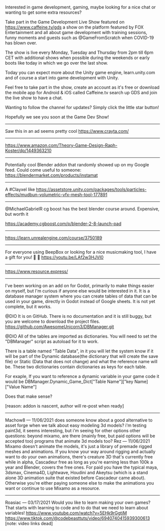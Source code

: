 Interested in game development, gaming, maybe looking for a nice chat or wanting to get some extra resources?

Take part in the Game Development Live Show featured on https://www.caffeine.tv/gds a show on the platform featured by FOX Entertainment and all about game development with training sessions, funny moments and guests such as @GameFromScratch when COVID-19 has blown over.

The show is live every Monday, Tuesday and Thursday from 2pm till 6pm CET with additional shows when possible during the weekends or early boots like today in which we go over the last show.

Today you can expect more about the Unity game engine, learn.unity.com and of course a start into game development with Unity.

Feel free to take part in the show, create an account as it's free or download the mobile app for Android & iOS called Caffeine.tv search up GDS and join the live show to have a chat.

Wanting to follow the channel for updates?
Simply click the little star button!

Hopefully we see you soon at the Game Dev Show!

***
Saw this in an ad seems pretty cool  https://www.crayta.com/

***
https://www.amazon.com/Theory-Game-Design-Raph-Koster/dp/1449363210

***
Potentially cool Blender addon that randomly showed up on my Google feed.
Could come useful to someone: https://blendermarket.com/products/instamat

***
A #Clayxel like https://assetstore.unity.com/packages/tools/particles-effects/mudbun-volumetric-vfx-mesh-tool-177891

***
@MichaelGabrielR cg boost has the best blender course around. Expensive, but worth it

https://academy.cgboost.com/p/blender-2-8-launch-pad

***
https://learn.unrealengine.com/course/3750189

***
For everyone using BeepBox or looking for a nice musicmaking tool, I have a gift for you! :santa: :gift:  https://youtu.be/LAf2w3HJVI0

***
https://www.resource.express/

***
I've been working on an add on for Godot, primarily to make things easier on myself, but I'm curious if anyone else would be interested in it.  It is a database manager system where you can create tables of data that can be used in your game, directly in Godot instead of Google sheets. It is not yet complete, but it works.

@DIO It is on GitHub.  There is no documentation and it is still buggy, but you are welcome to download the project files.  https://github.com/AwesomeUnicorn3/DBManager.git

@DIO All of the tables are imported as dictionaries.  You will need to set the "DBManager" script as autoload for it to work.

There is a table named "Table Data", in it you will let the system know if it will be part of the Dynamic database(the dictionary that will create the save file) or Static (Data that does not change) and what the reference name will be. These two dictionaries contain dictionaries as keys for each table.

 For exaple, If you want to reference a dynamic variable in your game code it would be DBManager.Dynamic_Game_Dict["Table Name"]["key Name]["Value Name"]

Does that make sense?

[reason: addon is nascent, author will re-post when ready]

***
Machow8
 — 
11/06/2021
does someone know about a good alternative to asset forge when we talk about easy modeling 3d models? i'm testing paint3d, it seems interesting, but i'm seeing for other options
other questions: beyond mixamo, are there (mainly free, but paid options will be accepted too) programs that animate 3d models too?
Rez
 — 
11/06/2021
Mixamo doesn't animate the models, it's just a library of premade rigged meshes and animations. If you know your way around rigging and actually want to do your own animations, there's creature 3D that's  currently free while in alpha, Cascadeur free as long as you're earning less than 100k a year and Blender, covers the free ones. For paid you have the typical maya, 3dsmax, Cinema4D, Lightwave, Houdini and Akeytsu (which is a stand alone 3D animation suite that existed before Cascadeur came about). Otherwise you're either paying someone else to make the animations you want or continue to use Mixamo as a resource.

***
Roasiac
 — 
03/17/2021
Would you like to learn making your own games? That starts with learning to code and to do that we need to learn about variables!
https://www.youtube.com/watch?v=5EHk9rGgtiM
https://www.tiktok.com/@codebeasttuts/video/6940740415939300613
[note: video links dead]
